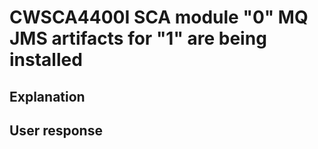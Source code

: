 # CWSCA4400I SCA module "0" MQ JMS artifacts for "1" are being installed

## Explanation

## User response